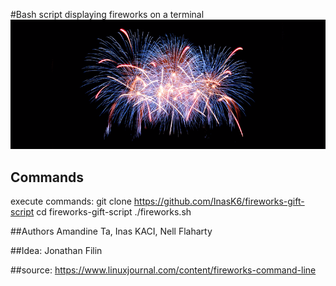 #Bash script displaying fireworks on a terminal
![](img/fireworks.png)
## Commands
execute commands:
git clone https://github.com/InasK6/fireworks-gift-script
cd fireworks-gift-script
./fireworks.sh


##Authors
Amandine Ta, Inas KACI, Nell Flaharty

##Idea: 
Jonathan Filin

##source:
https://www.linuxjournal.com/content/fireworks-command-line
